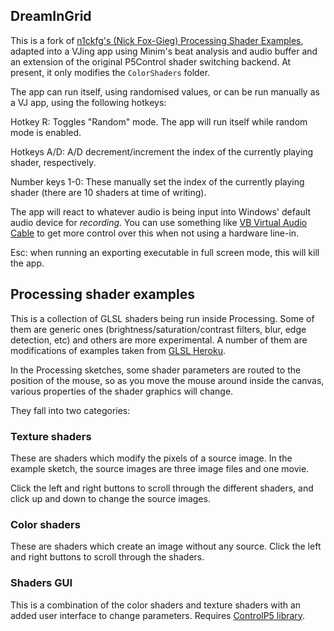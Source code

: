 ## DreamInGrid 

This is a fork of [n1ckfg's (Nick Fox-Gieg) Processing Shader Examples](https://github.com/genekogan/Processing-Shader-Examples/), adapted into a VJing app using Minim's beat analysis and audio buffer and an extension of the original P5Control shader switching backend.
At present, it only modifies the `ColorShaders` folder. 

The app can run itself, using randomised values, or can be run manually as a VJ app, using the following hotkeys:

Hotkey R: Toggles "Random" mode. The app will run itself while random mode is enabled.

Hotkeys A/D: A/D decrement/increment the index of the currently playing shader, respectively. 

Number keys 1-0: These manually set the index of the currently playing shader (there are 10 shaders at time of writing).

The app will react to whatever audio is being input into Windows' default audio device for *recording*. You can use something like [VB Virtual Audio Cable](https://vb-audio.com/Cable/) to get more control over this when not using a hardware line-in. 

Esc: when running an exporting executable in full screen mode, this will kill the app. 

## Processing shader examples

This is a collection of GLSL shaders being run inside Processing. Some of them are generic ones (brightness/saturation/contrast filters, blur, edge detection, etc) and others are more experimental. A number of them are modifications of examples taken from [GLSL Heroku](glsl.heroku.com).

In the Processing sketches, some shader parameters are routed to the position of the mouse, so as you move the mouse around inside the canvas, various properties of the shader graphics will change.

They fall into two categories:

### Texture shaders

These are shaders which modify the pixels of a source image. In the example sketch, the source images are three image files and one movie.

Click the left and right buttons to scroll through the different shaders, and click up and down to change the source images.

### Color shaders

These are shaders which create an image without any source. Click the left and right buttons to scroll through the shaders.


### Shaders GUI

This is a combination of the color shaders and texture shaders with an added user interface to change parameters. Requires [ControlP5 library](http://www.sojamo.de/libraries/controlP5/).
